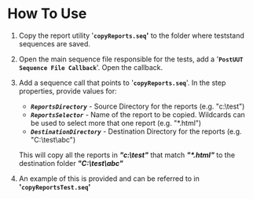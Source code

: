 # How To Use

1. Copy the report utility '**``copyReports.seq``'** to the folder where teststand sequences are saved.

1. Open the main sequence file responsible for the tests, add a '**``PostUUT Sequence File Callback``**'. Open the callback. 

1. Add a sequence call that points to '**``copyReports.seq``**'. In the step properties, provide values for:

   - ***``ReportsDirectory``*** - Source Directory for the reports (e.g. "c:\\test")
   - ***``ReportsSelector``*** - Name of the report to be copied. Wildcards can be used to select more that one report (e.g. "\*.html")
   - ***``DestinationDirectory``*** - Destination Directory for the reports (e.g. "C:\\test\\abc")

   This will copy all the reports in ***"c:\test"*** that match ***"\*.html"*** to the destination folder ***"C:\test\abc"***

1. An example of this is provided and can be referred to in **'``copyReportsTest.seq``'**
